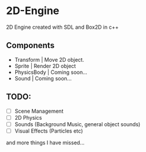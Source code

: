 # 2D-Engine
2D Engine created with SDL and Box2D in c++

## Components

- Transform | Move 2D object.
- Sprite | Render 2D object
- PhysicsBody | Coming soon...
- Sound | Coming soon...

## TODO:

- [ ] Scene Management
- [ ] 2D Physics 
- [ ] Sounds (Background Music, general object sounds)
- [ ] Visual Effects (Particles etc)

and more things I have missed...
